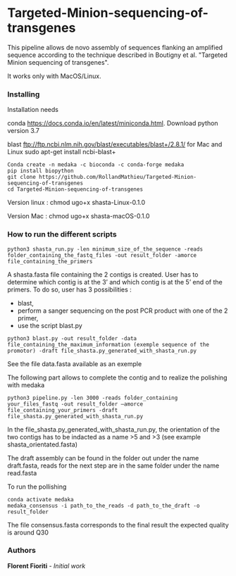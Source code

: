 # Targeted-Minion-sequencing-of-transgenes
This pipeline allows de novo assembly of sequences flanking an amplified sequence according to the technique described in Boutigny et al. "Targeted Minion sequencing of transgenes".

It works only with MacOS/Linux.

### Installing
Installation needs 

conda https://docs.conda.io/en/latest/miniconda.html. Download python version 3.7 

blast ftp://ftp.ncbi.nlm.nih.gov/blast/executables/blast+/2.8.1/ for Mac and Linux sudo apt-get install ncbi-blast+
```
Conda create -n medaka -c bioconda -c conda-forge medaka 
pip install biopython 
git clone https://github.com/RollandMathieu/Targeted-Minion-sequencing-of-transgenes
cd Targeted-Minion-sequencing-of-transgenes 
```
Version linux : chmod ugo+x shasta-Linux-0.1.0

Version Mac : chmod ugo+x shasta-macOS-0.1.0

### How to run the different scripts
```
python3 shasta_run.py -len minimum_size_of_the_sequence -reads folder_containing_the_fastq_files -out result_folder -amorce file_containing_the_primers
```
A shasta.fasta file containing the 2 contigs is created. User has to determine which contig is at the 3’ and which contig is at the 5’ end of the primers. To do so, user has 3 possibilities : 
* blast, 
* perform a sanger sequencing on the post PCR product with one of the 2 primer,
* use the script blast.py
```
python3 blast.py -out result_folder -data file_containing_the_maximum_information (exemple sequence of the promotor) -draft file_shasta.py_generated_with_shasta_run.py
```
See the file data.fasta available as an exemple

The following part allows to complete the contig and to realize the polishing with medaka 
```
python3 pipeline.py -len 3000 -reads folder_containing your_files_fastq -out result_folder –amorce file_containing_your_primers -draft file_shasta.py_generated_with_shasta_run.py
```
In the file_shasta.py_generated_with_shasta_run.py, the orientation of the two contigs has to be indacted as a name >5 and >3 (see example shasta_orientated.fasta)

The draft assembly can be found in the folder out under the name draft.fasta, reads for the next step are in the same folder under the name read.fasta

To run the pollishing
```
conda activate medaka
medaka_consensus -i path_to_the_reads -d path_to_the_draft -o result_folder
```
The file consensus.fasta corresponds to the final result the expected quality is around Q30

### Authors
**Florent Fioriti** - *Initial work*
